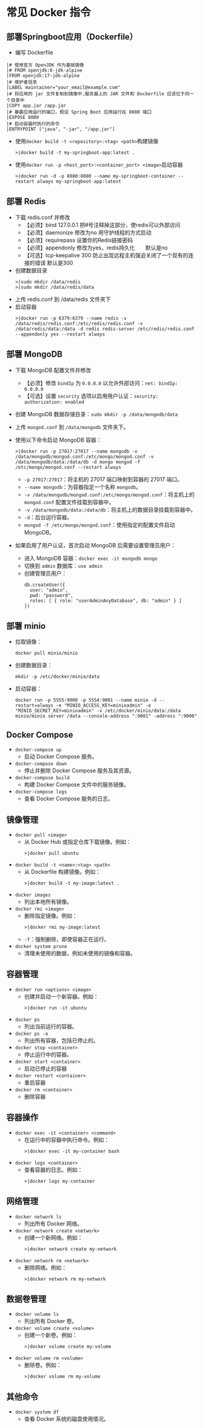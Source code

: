 # 常见 Docker 指令

## 部署Springboot应用（Dockerfile）
- 编写 Dockerfile
```terminal
|# 使用官方 OpenJDK 作为基础镜像 
|# FROM openjdk:8-jdk-alpine
|FROM openjdk:17-jdk-alpine
|# 维护者信息
|LABEL maintainer="your_email@example.com"
|# 将应用的 jar 文件复制到镜像中,服务器上的 JAR 文件和 Dockerfile 应该位于同一个目录中
|COPY app.jar /app.jar
|# 暴露应用运行的端口，假设 Spring Boot 应用运行在 8080 端口
|EXPOSE 8080
|# 启动容器时执行的命令
|ENTRYPOINT ["java", "-jar", "/app.jar"]
```

- 使用`docker build -t <repository>:<tag> <path>`构建镜像
  ```terminal
  >|docker build -t my-springboot-app:latest .
  ```
- 使用`docker run -p <host_port>:<container_port> <image>`启动容器
  ```terminal
  >|docker run -d -p 8080:8080 --name my-springboot-container --restart always my-springboot-app:latest
  ```

## 部署 Redis
- 下载 redis.conf 并修改
  - 【必须】bind 127.0.0.1 把#号注释掉这部分，使redis可以外部访问
  - 【必须】daemonize 修改为no 用守护线程的方式启动
  - 【必须】requirepass 设置你的Redis链接密码
  - 【必须】appendonly 修改为yes，redis持久化　　默认是no
  - 【可选】tcp-keepalive 300 防止出现远程主机强迫关闭了一个现有的连接的错误 默认是300  
- 创建数据目录
  ```terminal
  >|sudo mkdir /data/redis
  >|sudo mkdir /data/redis/data
  ```  
- 上传 redis.conf 到 /data/redis 文件夹下    
- 启动容器
  ```terminal
  >|docker run -p 6379:6379 --name redis -v /data/redis/redis.conf:/etc/redis/redis.conf -v /data/redis/data:/data -d redis redis-server /etc/redis/redis.conf --appendonly yes --restart always
  ```

## 部署 MongoDB

- 下载 MongoDB 配置文件并修改
   - 【必须】修改 `bindIp` 为 `0.0.0.0` 以允许外部访问：`net: bindIp: 0.0.0.0`
   - 【可选】设置 `security` 选项以启用用户认证：`security: authorization: enabled`

- 创建 MongoDB 数据存储目录：`sudo mkdir -p /data/mongodb/data`

- 上传 `mongod.conf` 到 `/data/mongodb` 文件夹下。

- 使用以下命令启动 MongoDB 容器：
   ```terminal
   >|docker run -p 27017:27017 --name mongodb -v /data/mongodb/mongod.conf:/etc/mongo/mongod.conf -v /data/mongodb/data:/data/db -d mongo mongod -f /etc/mongo/mongod.conf --restart always
   ```  
   - `-p 27017:27017`：将主机的 27017 端口映射到容器的 27017 端口。
   - `--name mongodb`：为容器指定一个名称 `mongodb`。
   - `-v /data/mongodb/mongod.conf:/etc/mongo/mongod.conf`：将主机上的 `mongod.conf` 配置文件挂载到容器中。
   - `-v /data/mongodb/data:/data/db`：将主机上的数据目录挂载到容器中。
   - `-d`：后台运行容器。
   - `mongod -f /etc/mongo/mongod.conf`：使用指定的配置文件启动 MongoDB。

- 如果启用了用户认证，首次启动 MongoDB 后需要设置管理员用户：
   - 进入 MongoDB 容器：`docker exec -it mongodb mongo`
   - 切换到 `admin` 数据库：`use admin`
   - 创建管理员用户：
     ```terminal
     db.createUser({
       user: "admin",
       pwd: "password",
       roles: [ { role: "userAdminAnyDatabase", db: "admin" } ]
     })
     ```

## 部署 minio

- 拉取镜像：
  ```
  docker pull minio/minio
  ```
- 创建数据目录：
  ```
  mkdir -p /etc/docker/minio/data
  ```
- 启动容器：
  ```
  docker run -p 5555:9000 -p 5554:9001 --name minio -d --restart=always -e "MINIO_ACCESS_KEY=minioadmin" -e "MINIO_SECRET_KEY=minioadmin" -v /etc/docker/minio/data:/data minio/minio server /data --console-address ":9001" -address ":9000"
  ```

## Docker Compose
- `docker-compose up`
  - 启动 Docker Compose 服务。
- `docker-compose down`
  - 停止并删除 Docker Compose 服务及其资源。
- `docker-compose build`
  - 构建 Docker Compose 文件中的服务镜像。
- `docker-compose logs`
  - 查看 Docker Compose 服务的日志。

## 镜像管理
- `docker pull <image>`
  - 从 Docker Hub 或指定仓库下载镜像。例如：
    ```terminal
    >|docker pull ubuntu
    ```
- `docker build -t <name>:<tag> <path>`
  - 从 Dockerfile 构建镜像。例如：
    ```terminal
    >|docker build -t my-image:latest .
    ```
- `docker images`
  - 列出本地所有镜像。
- `docker rmi <image>`
  - 删除指定镜像。例如：
    ```terminal
    >|docker rmi my-image:latest
    ```
  - `-f`：强制删除，即使容器正在运行。  
- `docker system prune`
  - 清理未使用的数据，例如未使用的镜像和容器。

## 容器管理
- `docker run <options> <image>`
  - 创建并启动一个新容器。例如：
    ```terminal
    >|docker run -it ubuntu
    ```
- `docker ps`
  - 列出当前运行的容器。
- `docker ps -a`
  - 列出所有容器，包括已停止的。
- `docker stop <container>`
  - 停止运行中的容器。
- `docker start <container>`
  - 启动已停止的容器
- `docker restart <container>`
  - 重启容器
- `docker rm <container>`
  - 删除容器

## 容器操作
- `docker exec -it <container> <command>`
  - 在运行中的容器中执行命令。例如：
    ```terminal
    >|docker exec -it my-container bash
    ```
- `docker logs <container>`
  - 查看容器的日志。例如：
    ```terminal
    >|docker logs my-container
    ```

## 网络管理
- `docker network ls`
  - 列出所有 Docker 网络。
- `docker network create <network>`
  - 创建一个新网络。例如：
    ```terminal
    >|docker network create my-network
    ```
- `docker network rm <network>`
  - 删除网络。例如：
    ```terminal
    >|docker network rm my-network
    ```

## 数据卷管理
- `docker volume ls`
  - 列出所有 Docker 卷。
- `docker volume create <volume>`
  - 创建一个新卷。例如：
    ```terminal
    >|docker volume create my-volume
    ```
- `docker volume rm <volume>`
  - 删除卷。例如：
    ```terminal
    >|docker volume rm my-volume
    ```

## 其他命令
- `docker system df`
  - 查看 Docker 系统的磁盘使用情况。